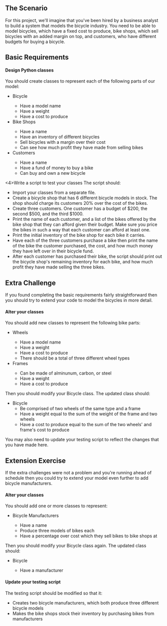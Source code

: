 <h2>The Scenario</h2>

For this project, we'll imagine that you've been hired by a business analyst to build a system that models the bicycle industry. You need to be able to model bicycles, which have a fixed cost to produce, bike shops, which sell bicycles with an added margin on top, and customers, who have different budgets for buying a bicycle.

<h2>Basic Requirements</h2>

<h4>Design Python classes</h4>
You should create classes to represent each of the following parts of our model:
<ul>
<li>Bicycle</li>
<ul>
<li>Have a model name</li>
<li>Have a weight</li>
<li>Have a cost to produce</li>
</ul>
<li>Bike Shops</li>
<ul>
<li>Have a name</li>
<li>Have an inventory of different bicycles</li>
<li>Sell bicycles with a margin over their cost</li>
<li>Can see how much profit they have made from selling bikes</li>
</ul>
<li>Customers</li>
<ul>
<li>Have a name</li>
<li>Have a fund of money to buy a bike</li>
<li>Can buy and own a new bicycle</li>
</ul>
</ul>

<4>Write a script to test your classes</h4>
The script should:
<ul>
<li>Import your classes from a separate file.</li>
<li>Create a bicycle shop that has 6 different bicycle models in stock. The shop should charge its customers 20% over the cost of the bikes.</li>
<li>Create three customers. One customer has a budget of $200, the second $500, and the third $1000.</li>
<li>Print the name of each customer, and a list of the bikes offered by the bike shop that they can afford given their budget. Make sure you price the bikes in such a way that each customer can afford at least one.</li>
<li>Print the initial inventory of the bike shop for each bike it carries.</li>
<li>Have each of the three customers purchase a bike then print the name of the bike the customer purchased, the cost, and how much money they have left over in their bicycle fund.</li>
<li>After each customer has purchased their bike, the script should print out the bicycle shop's remaining inventory for each bike, and how much profit they have made selling the three bikes.</li>
</ul>


<h2>Extra Challenge</h2>

If you found completing the basic requirements fairly straightforward then you should try to extend your code to model the bicycles in more detail.

<h4>Alter your classes</h4>
You should add new classes to represent the following bike parts:
<ul>
<li>Wheels</li>
<ul>
<li>Have a model name</li>
<li>Have a weight</li>
<li>Have a cost to produce</li>
<li>There should be a total of three different wheel types</li>
</ul>
<li>Frames</li>
<ul>
<li>Can be made of alminunum, carbon, or steel</li>
<li>Have a weight</li>
<li>Have a cost to produce</li>
</ul>
</ul>

Then you should modify your Bicycle class. The updated class should:
<ul>
<li>Bicycle
<ul>
<li>Be comprised of two wheels of the same type and a frame</li>
<li>Have a weight equal to the sum of the weight of the frame and two wheels</li>
<li>Have a cost to produce equal to the sum of the two wheels' and frame's cost to produce</li>
</ul>
</ul>

You may also need to update your testing script to reflect the changes that you have made here.


<h2>Extension Exercise</h2>

If the extra challenges were not a problem and you're running ahead of schedule then you could try to extend your model even further to add bicycle manufacturers.

<h4>Alter your classes</h4>
You should add one or more classes to represent:
<ul>
<li>Bicycle Manufacturers</li>
<ul>
<li>Have a name</li>
<li>Produce three models of bikes each</li>
<li>Have a percentage over cost which they sell bikes to bike shops at</li>
</ul>
</ul>

Then you should modify your Bicycle class again. The updated class should:
<ul>
<li>Bicycle</li>
<ul>
<li>Have a manufacturer</li>
</ul>
</ul>

<h4>Update your testing script</h4>
The testing script should be modified so that it:
<ul>
<li>Creates two bicycle manufacturers, which both produce three different bicycle models</li>
<li>Makes the bike shops stock their inventory by purchasing bikes from manufacturers</li>
</ul>